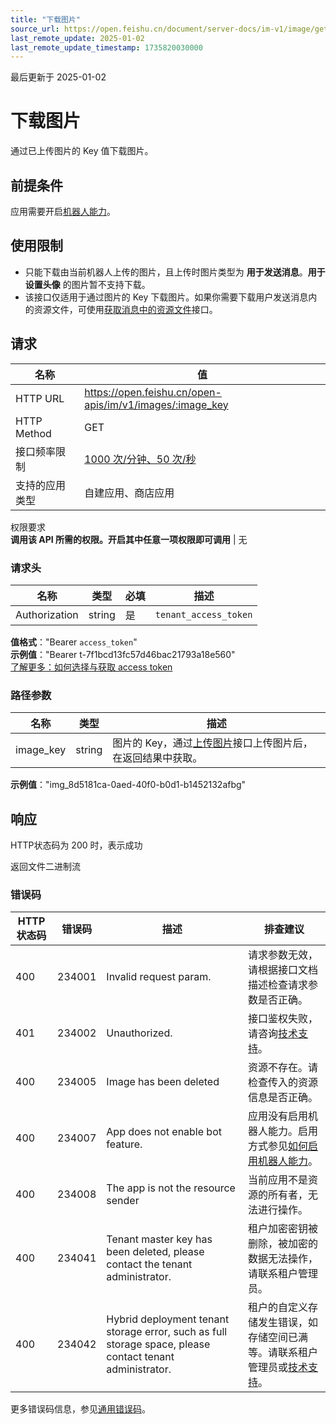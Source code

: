```yaml
---
title: "下载图片"
source_url: https://open.feishu.cn/document/server-docs/im-v1/image/get
last_remote_update: 2025-01-02
last_remote_update_timestamp: 1735820030000
---
```

最后更新于 2025-01-02

# 下载图片

通过已上传图片的 Key 值下载图片。

## 前提条件

应用需要开启[机器人能力](https://open.feishu.cn/document/uAjLw4CM/ugTN1YjL4UTN24CO1UjN/trouble-shooting/how-to-enable-bot-ability)。

## 使用限制

- 只能下载由当前机器人上传的图片，且上传时图片类型为 **用于发送消息**。**用于设置头像** 的图片暂不支持下载。
- 该接口仅适用于通过图片的 Key 下载图片。如果你需要下载用户发送消息内的资源文件，可使用[获取消息中的资源文件](https://open.feishu.cn/document/uAjLw4CM/ukTMukTMukTM/reference/im-v1/message-resource/get)接口。

## 请求
名称 | 值
---|---
HTTP URL | https://open.feishu.cn/open-apis/im/v1/images/:image_key
HTTP Method | GET
接口频率限制 | [1000 次/分钟、50 次/秒](https://open.feishu.cn/document/ukTMukTMukTM/uUzN04SN3QjL1cDN)
支持的应用类型 | 自建应用、商店应用
权限要求  
            **调用该 API 所需的权限。开启其中任意一项权限即可调用** | 无

### 请求头

名称 | 类型 | 必填 | 描述
--- | --- | --- | ---
Authorization | string | 是 | `tenant_access_token`  
**值格式**："Bearer `access_token`"  
**示例值**："Bearer t-7f1bcd13fc57d46bac21793a18e560"  
[了解更多：如何选择与获取 access token](https://open.feishu.cn/document/uAjLw4CM/ugTN1YjL4UTN24CO1UjN/trouble-shooting/how-to-choose-which-type-of-token-to-use)

### 路径参数

名称 | 类型 | 描述
--- | --- | ---
image_key | string | 图片的 Key，通过[上传图片](	https://open.feishu.cn/document/uAjLw4CM/ukTMukTMukTM/reference/im-v1/image/create)接口上传图片后，在返回结果中获取。  
**示例值**："img_8d5181ca-0aed-40f0-b0d1-b1452132afbg"

## 响应

HTTP状态码为 200 时，表示成功

返回文件二进制流

### 错误码

HTTP状态码 | 错误码 | 描述 | 排查建议
--- | --- | --- | ---
400 | 234001 | Invalid request param. | 请求参数无效，请根据接口文档描述检查请求参数是否正确。
401 | 234002 | Unauthorized. | 接口鉴权失败，请咨询[技术支持](https://applink.feishu.cn/TLJpeNdW)。
400 | 234005 | Image has been deleted | 资源不存在。请检查传入的资源信息是否正确。
400 | 234007 | App does not enable bot feature. | 应用没有启用机器人能力。启用方式参见[如何启用机器人能力](https://open.feishu.cn/document/uAjLw4CM/ugTN1YjL4UTN24CO1UjN/trouble-shooting/how-to-enable-bot-ability)。
400 | 234008 | The app is not the resource sender | 当前应用不是资源的所有者，无法进行操作。
400 | 234041 | Tenant master key has been deleted, please contact the tenant administrator. | 租户加密密钥被删除，被加密的数据无法操作，请联系租户管理员。
400 | 234042 | Hybrid deployment tenant storage error, such as full storage space, please contact tenant administrator. | 租户的自定义存储发生错误，如存储空间已满等。请联系租户管理员或[技术支持](https://applink.feishu.cn/TLJpeNdW)。

更多错误码信息，参见[通用错误码](https://open.feishu.cn/document/ukTMukTMukTM/ugjM14COyUjL4ITN)。
